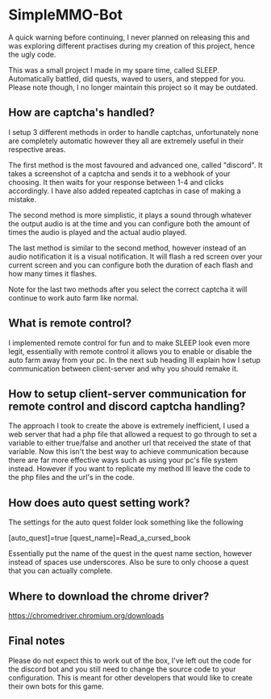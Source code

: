 # SimpleMMO-Bot

A quick warning before continuing, I never planned on releasing this and was exploring different practises during my creation of this project, hence the ugly code.

This was a small project I made in my spare time, called SLEEP. Automatically battled, did quests, waved to users, and stepped for you.
Please note though, I no longer maintain this project so it may be outdated. 

## How are captcha's handled?

I setup 3 different methods in order to handle captchas, unfortunately none are completely automatic however they all are extremely useful in their respective areas.

The first method is the most favoured and advanced one, called "discord". It takes a screenshot of a captcha and sends it to a webhook of your choosing. It then waits for your response between 1-4 and clicks accordingly. I have also added repeated captchas in case of making a mistake.

The second method is more simplistic, it plays a sound through whatever the output audio is at the time and you can configure both the amount of times the audio is played and the actual audio played.

The last method is similar to the second method, however instead of an audio notification it is a visual notification. It will flash a red screen over your current screen and you can configure both the duration of each flash and how many times it flashes. 

Note for the last two methods after you select the correct captcha it will continue to work auto farm like normal.

## What is remote control?

I implemented remote control for fun and to make SLEEP look even more legit, essentially with remote control it allows you to enable or disable the auto farm away from your pc. In the next sub heading Ill explain how I setup communication between client-server and why you should remake it.

## How to setup client-server communication for remote control and discord captcha handling?

The approach I took to create the above is extremely inefficient, I used a web server that had a php file that allowed a request to go through to set a variable to either true/false and another url that received the state of that variable. Now this isn't the best way to achieve communication because there are far more effective ways such as using your pc's file system instead. However if you want to replicate my method Ill leave the code to the php files and the url's in the code.

## How does auto quest setting work?

The settings for the auto quest folder look something like the following

[auto_quest]=true
[quest_name]=Read_a_cursed_book

Essentially put the name of the quest in the quest name section, however instead of spaces use underscores. Also be sure to only choose a quest that you can actually complete.

## Where to download the chrome driver?

https://chromedriver.chromium.org/downloads

## Final notes

Please do not expect this to work out of the box, I've left out the code for the discord bot and you still need to change the source code to your configuration. This is meant for other developers that would like to create their own bots for this game.
